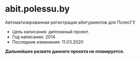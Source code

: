 # abit.polessu.by
Автоматизированная регистрация абитуриентов для ПолесГУ

- Цель написания: дипломный проект.
- Год написания: 2014
- Последние изменения: 11.03.2020

**Дальнейшее развите данного проекта не планируется.**
